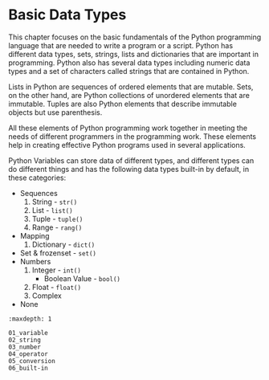 # Basic Data Types

This chapter focuses on the basic fundamentals of the Python programming language that are needed to write a program or a script. Python has different data types, sets, strings, lists and dictionaries that are important in programming. Python also has several data types including numeric data types and a set of characters called strings that are contained in Python.

Lists in Python are sequences of ordered elements that are mutable. Sets, on the other hand, are Python collections of unordered elements that are immutable. Tuples are also Python elements that describe immutable objects but use parenthesis.

All these elements of Python programming work together in meeting the needs of different programmers in the programming work. These elements help in creating effective Python programs used in several applications.

Python Variables can store data of different types, and different types can do different things and has the following data types built-in by default, in these categories:

- Sequences
  1. String - `str()`
  2. List - `list()`
  3. Tuple - `tuple()`
  4. Range - `rang()`
- Mapping
  1. Dictionary - `dict()`
- Set & frozenset - `set()`
- Numbers
  1. Integer - `int()`
     - Boolean Value - `bool()`
  2. Float - `float()`
  3. Complex
- None

```{toctree}
:maxdepth: 1

01_variable
02_string
03_number
04_operator
05_conversion
06_built-in
```
